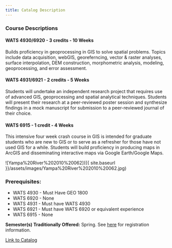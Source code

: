 ```yaml
---
title: Catalog Description
---
```


### Course Descriptions

#### WATS 4930/6920 - 3 credits - 10 Weeks

Builds proficiency in geoprocessing in GIS to solve spatial problems. Topics include data acquisition, webGIS, georeferncing, vector & raster analyses, surface interpolation, DEM construction, morphometric analysis, modeling, geoprocessing, and error assessment. 

#### WATS 4931/6921 - 2 credits - 5 Weeks

Students will undertake an independent research project that requires use of advanced GIS, geoprocessing and spatial analytical techniques. Students will present their research at a peer-reviewed poster session and synthesize findings in a mock manuscript for submission to a peer-reviewed journal of their choice.

#### WATS 6915 - 1 credit - 4 Weeks

This intensive four week crash course in GIS is intended for graduate students who are new to GIS or to serve as a refresher for those have not used GIS for a while. Students will build proficiency in producing maps in ArcGIS and disseminating interactive maps via Google Earth/Google Maps.

![Yampa%20River%202010%20062]({{ site.baseurl }}/assets/images/Yampa%20River%202010%20062.jpg)

### Prerequisites:

- WATS 4930 - Must Have GEO 1800
- WATS 6920 - None
- WATS 4931 - Must have WATS 4930
- WATS 6921 - Must have WATS 6920 or equivalent experience
- WATS 6915 - None

**Semester(s) Traditionally Offered:** Spring. See [here](http://gis.joewheaton.org/about/how-to-register) for registration information.

[Link to Catalog](http://catalog.usu.edu/content.php?filter%5B27%5D=WATS&filter%5B29%5D=4930&filter%5Bcourse_type%5D=-1&filter%5Bkeyword%5D=&filter%5B32%5D=1&cpage=1&cur_cat_oid=2&expand=&catoid=2&navoid=86&search_database=Filter&filter%5Bexact_match%5D=1)